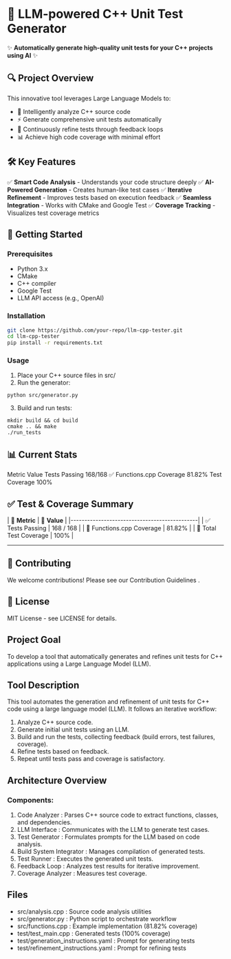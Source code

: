 # 🚀 LLM-powered C++ Unit Test Generator

✨ **Automatically generate high-quality unit tests for your C++ projects using AI** ✨

## 🔍 Project Overview
This innovative tool leverages Large Language Models to:
- 🧠 Intelligently analyze C++ source code
- ⚡ Generate comprehensive unit tests automatically
- 🔄 Continuously refine tests through feedback loops
- 📊 Achieve high code coverage with minimal effort

## 🛠️ Key Features
✅ **Smart Code Analysis** - Understands your code structure deeply
✅ **AI-Powered Generation** - Creates human-like test cases
✅ **Iterative Refinement** - Improves tests based on execution feedback
✅ **Seamless Integration** - Works with CMake and Google Test
✅ **Coverage Tracking** - Visualizes test coverage metrics

## 🚀 Getting Started
### Prerequisites
- Python 3.x
- CMake
- C++ compiler
- Google Test
- LLM API access (e.g., OpenAI)

### Installation
```bash
git clone https://github.com/your-repo/llm-cpp-tester.git
cd llm-cpp-tester
pip install -r requirements.txt
```
### Usage
1. Place your C++ source files in src/
2. Run the generator:
```
python src/generator.py
```
3. Build and run tests:
```
mkdir build && cd build
cmake .. && make
./run_tests
```
## 📊 Current Stats
Metric Value Tests Passing 168/168 ✅ Functions.cpp Coverage 81.82% Test Coverage 100%
## ✅ Test & Coverage Summary

| 🧩 **Metric**              | 🔢 **Value**   |
|----------------------------------------------|
| ✅ Tests Passing           | 168 / 168      |
| 📄 Functions.cpp Coverage  | 81.82%         |
| 🧪 Total Test Coverage     | 100%           |

---    
 
## 🤝 Contributing
We welcome contributions! Please see our Contribution Guidelines .

## 📜 License
MIT License - see LICENSE for details.

## Project Goal
To develop a tool that automatically generates and refines unit tests for C++ applications using a Large Language Model (LLM).

## Tool Description
This tool automates the generation and refinement of unit tests for C++ code using a large language model (LLM). It follows an iterative workflow:

1. Analyze C++ source code.
2. Generate initial unit tests using an LLM.
3. Build and run the tests, collecting feedback (build errors, test failures, coverage).
4. Refine tests based on feedback.
5. Repeat until tests pass and coverage is satisfactory.
## Architecture Overview
### Components:
1. Code Analyzer : Parses C++ source code to extract functions, classes, and dependencies.
2. LLM Interface : Communicates with the LLM to generate test cases.
3. Test Generator : Formulates prompts for the LLM based on code analysis.
4. Build System Integrator : Manages compilation of generated tests.
5. Test Runner : Executes the generated unit tests.
6. Feedback Loop : Analyzes test results for iterative improvement.
7. Coverage Analyzer : Measures test coverage.
## Files
- src/analysis.cpp : Source code analysis utilities
- src/generator.py : Python script to orchestrate workflow
- src/functions.cpp : Example implementation (81.82% coverage)
- test/test_main.cpp : Generated tests (100% coverage)
- test/generation_instructions.yaml : Prompt for generating tests
- test/refinement_instructions.yaml : Prompt for refining tests
